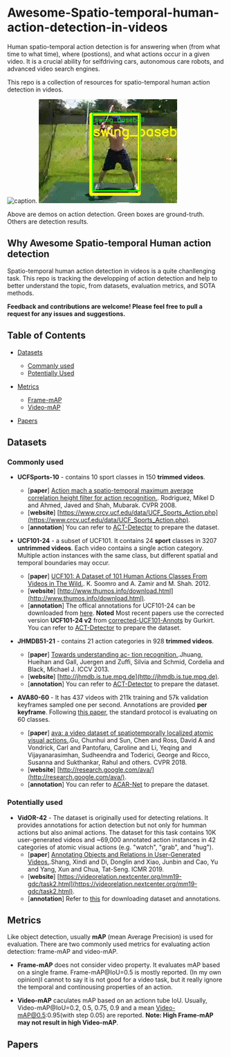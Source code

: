 # Awesome-Spatio-temporal-human-action-detection-in-videos

Human spatio-temporal action detection is for answering when (from what time to what time), where (postions), and what actions occur in a given video. It is a crucial ability for selfdriving cars, autonomous care robots, and advanced video search engines. 

This repo is a collection of resources for spatio-temporal human action detection in videos.

![caption](ucf-successful.gif).         ![caption](jhmdb-successful.gif)

Above are demos on action detection. Green boxes are ground-truth. Others are detection results.

## Why Awesome Spatio-temporal Human action detection

Spatio-temporal human action detection in videos is a quite chanllenging task. This repo is tracking the developping of action detection and help to better understand the topic, from datasets, evaluation metrics, and SOTA methods.

**Feedback and contributions are welcome! Please feel free to pull a request for any issues and suggestions.**

## Table of Contents

* [Datasets](#datasets)
   * [Commanly used](#commonly-used)
   * [Potentially Used](#potentially-used)

* [Metrics](#metrics)
   * [Frame-mAP](#frame-map)
   * [Video-mAP](#video-map)

* [Papers](#papers)
   
## Datasets

### Commonly used

* **UCFSports-10**  - contains 10 sport classes in 150 **trimmed videos**.
   * [**paper**] [Action mach a spatio-temporal maximum average correlation height filter for action recognition.](http://cs.ucf.edu/~mikel/ActionMACH.pdf). Rodriguez, Mikel D and Ahmed, Javed and Shah, Mubarak. CVPR 2008.
   * [**website**] [https://www.crcv.ucf.edu/data/UCF_Sports_Action.php](https://www.crcv.ucf.edu/data/UCF_Sports_Action.php). 
   * [**annotation**] You can refer to [ACT-Detector](https://github.com/vkalogeiton/caffe/tree/act-detector) to prepare the dataset.

* **UCF101-24**  -  a subset of UCF101. It contains 24 **sport** classes in 3207 **untrimmed videos**. Each video contains a single action category. Multiple action instances with the same class, but different spatial and temporal boundaries may occur. 
   * [**paper**] [UCF101: A Dataset of 101 Human Actions Classes From Videos in The Wild.](https://arxiv.org/abs/1212.0402). K. Soomro and A. Zamir and M. Shah. 2012.
   * [**website**] [http://www.thumos.info/download.html](http://www.thumos.info/download.html).
   * [**annotation**] The offical annotations for UCF101-24 can be downloaded from [here](http://www.thumos.info/download.html). **Noted** Most recent papers use the corrected version **UCF101-24 v2** from [corrected-UCF101-Annots](https://github.com/gurkirt/corrected-UCF101-Annots) by Gurkirt. You can refer to [ACT-Detector](https://github.com/vkalogeiton/caffe/tree/act-detector) to prepare the dataset.

* **JHMDB51-21**  - contains 21 action categories in 928 **trimmed videos**.
   * [**paper**] [Towards understanding ac- tion recognition.](https://hal.inria.fr/hal-00906902/document).Jhuang, Hueihan and Gall, Juergen and Zuffi, Silvia and Schmid, Cordelia and Black, Michael J. ICCV 2013.
   * [**website**] [http://jhmdb.is.tue.mpg.de](http://jhmdb.is.tue.mpg.de). 
   * [**annotation**] You can refer to [ACT-Detector](https://github.com/vkalogeiton/caffe/tree/act-detector) to prepare the dataset.

* **AVA80-60**  - It has 437 videos with 211k training and 57k validation keyframes sampled one per second. Annotations are provided **per keyframe**. Following [this paper](https://openaccess.thecvf.com/content_cvpr_2018/html/Gu_AVA_A_Video_CVPR_2018_paper.html), the standard protocol is evaluating on 60 classes.
   * [**paper**] [ava: a video dataset of spatiotemporally localized atomic visual actions.](https://openaccess.thecvf.com/content_cvpr_2018/html/Gu_AVA_A_Video_CVPR_2018_paper.html).Gu, Chunhui and Sun, Chen and Ross, David A and Vondrick, Carl and Pantofaru, Caroline and Li, Yeqing and Vijayanarasimhan, Sudheendra and Toderici, George and Ricco, Susanna and Sukthankar, Rahul and others. CVPR 2018.
   * [**website**] [http://research.google.com/ava/](http://research.google.com/ava/). 
   * [**annotation**] You can refer to [ACAR-Net](https://github.com/Siyu-C/ACAR-Net) to prepare the dataset.

### Potentially used

* **VidOR-42** - The dataset is originally used for detecting relations. It provides annotations for action detection but not only for humman actions but also animal actions. The dataset for this task contains 10K user-generated videos and ~69,000 annotated action instances in 42 categories of atomic visual actions (e.g. "watch", "grab", and "hug").
   * [**paper**] [Annotating Objects and Relations in User-Generated Videos.](https://dl.acm.org/doi/abs/10.1145/3323873.3325056).Shang, Xindi and Di, Donglin and Xiao, Junbin and Cao, Yu and Yang, Xun and Chua, Tat-Seng. ICMR 2019.
   * [**website**] [https://videorelation.nextcenter.org/mm19-gdc/task2.html](https://videorelation.nextcenter.org/mm19-gdc/task2.html). 
   * [**annotation**] Refer to [this](https://xdshang.github.io/docs/vidor.html#downloads) for downloading dataset and annotations.

## Metrics

Like object detection, usually **mAP** (mean Average Precision) is used for evaluation. There are two commonly used metrics for evaluating action detection: frame-mAP and video-mAP. 

* **Frame-mAP** does not consider video property. It evaluates mAP based on a single frame. Frame-mAP@IoU=0.5 is mostly reported. (In my own opinion)I cannot to say it is not good for a video task, but it really ignore the temporal and continousing properties of an action.

*  **Video-mAP** caculates mAP based on an actionn tube IoU. Usually, Video-mAP@IoU=0.2, 0.5, 0.75, 0.9 and a mean Video-mAP@0.5:0.95(with step 0.05) are reported.
**Note: High Frame-mAP may not result in high Video-mAP**.

## Papers
